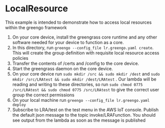 # LocalResource
This example is intended to demonstrate how to access local resources within the
greengo framework
1. On your core device, install the greengrass core runtime and any other
software needed for your device to function as a core.
2. In this directory, run `greengo --config_file lr.greengo.yaml create`.
This will create the group definition with requisite local resource access
policies
3. Transfer the contents of /certs and /config to the core device.
4. Start the greengrass daemon on the core device.
5. On your core device run
`sudo mkdir /src && sudo mkdir /dest`
and
`sudo mkdir /src/LRAtest && sudo mkdir /dest/LRAtest`
. Our lambda will be reading and writing to these directories, so run
`sudo chmod 0775 /src/LRAtest && sudo chmod 0775 /src/LRAtest` to give the
correct user group the correct permissions
6. On your local machine run `greengo --config_file lr.greengo.yaml deploy`
7. Subscribe to LRA/test on the test menu in the AWS IoT console. Publish the
default json message to the topic invoke/LRAFunction. You should see output from
the lambda as soon as the message is published
